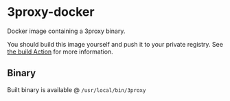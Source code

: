 # 3proxy-docker

Docker image containing a 3proxy binary.

You should build this image yourself and push it to your private registry.
See [the build Action](./.github/workflows/build-docker.yml) for more information.

## Binary

Built binary is available @ `/usr/local/bin/3proxy`

